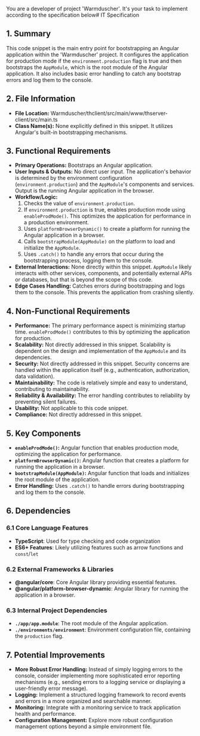 You are a developer of project 'Warmduscher'. It's your task to implement according to the specification below# IT Specification

## 1. Summary

This code snippet is the main entry point for bootstrapping an Angular application within the 'Warmduscher' project. It configures the application for production mode if the `environment.production` flag is true and then bootstraps the `AppModule`, which is the root module of the Angular application. It also includes basic error handling to catch any bootstrap errors and log them to the console.

## 2. File Information

- **File Location:** Warmduscher/thclient/src/main/www/thserver-client/src/main.ts
- **Class Name(s):** None explicitly defined in this snippet. It utilizes Angular's built-in bootstrapping mechanisms.

## 3. Functional Requirements

- **Primary Operations:** Bootstraps an Angular application.
- **User Inputs & Outputs:**  No direct user input. The application's behavior is determined by the environment configuration (`environment.production`) and the `AppModule`'s components and services. Output is the running Angular application in the browser.
- **Workflow/Logic:**
    1. Checks the value of `environment.production`.
    2. If `environment.production` is true, enables production mode using `enableProdMode()`.  This optimizes the application for performance in a production environment.
    3. Uses `platformBrowserDynamic()` to create a platform for running the Angular application in a browser.
    4. Calls `bootstrapModule(AppModule)` on the platform to load and initialize the `AppModule`.
    5. Uses `.catch()` to handle any errors that occur during the bootstrapping process, logging them to the console.
- **External Interactions:**  None directly within this snippet. `AppModule` likely interacts with other services, components, and potentially external APIs or databases, but that is beyond the scope of this code.
- **Edge Cases Handling:** Catches errors during bootstrapping and logs them to the console. This prevents the application from crashing silently.

## 4. Non-Functional Requirements

- **Performance:** The primary performance aspect is minimizing startup time. `enableProdMode()` contributes to this by optimizing the application for production.
- **Scalability:**  Not directly addressed in this snippet. Scalability is dependent on the design and implementation of the `AppModule` and its dependencies.
- **Security:** Not directly addressed in this snippet. Security concerns are handled within the application itself (e.g., authentication, authorization, data validation).
- **Maintainability:**  The code is relatively simple and easy to understand, contributing to maintainability.
- **Reliability & Availability:** The error handling contributes to reliability by preventing silent failures.
- **Usability:** Not applicable to this code snippet.
- **Compliance:**  Not directly addressed in this snippet.

## 5. Key Components

- **`enableProdMode()`:**  Angular function that enables production mode, optimizing the application for performance.
- **`platformBrowserDynamic()`:** Angular function that creates a platform for running the application in a browser.
- **`bootstrapModule(AppModule)`:** Angular function that loads and initializes the root module of the application.
- **Error Handling:** Uses `.catch()` to handle errors during bootstrapping and log them to the console.

## 6. Dependencies

### 6.1 Core Language Features
- **TypeScript**: Used for type checking and code organization
- **ES6+ Features**: Likely utilizing features such as arrow functions and `const`/`let`

### 6.2 External Frameworks & Libraries
- **@angular/core**: Core Angular library providing essential features.
- **@angular/platform-browser-dynamic**: Angular library for running the application in a browser.

### 6.3 Internal Project Dependencies
- **`./app/app.module`**: The root module of the Angular application.
- **`./environments/environment`**: Environment configuration file, containing the `production` flag.

## 7. Potential Improvements

- **More Robust Error Handling:**  Instead of simply logging errors to the console, consider implementing more sophisticated error reporting mechanisms (e.g., sending errors to a logging service or displaying a user-friendly error message).
- **Logging:** Implement a structured logging framework to record events and errors in a more organized and searchable manner.
- **Monitoring:** Integrate with a monitoring service to track application health and performance.
- **Configuration Management:** Explore more robust configuration management options beyond a simple environment file.
